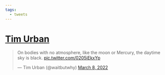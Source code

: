 ```yaml
---
tags:
  - tweets
---
```


# [Tim Urban](https://twitter.com/waitbutwhy/status/1501063342378659842)

> On bodies with no atmosphere, like the moon or Mercury, the daytime sky is black. [pic.twitter.com/0205iEkxYp](https://t.co/0205iEkxYp)
> 
> — Tim Urban (@waitbutwhy) [March 8, 2022](https://twitter.com/waitbutwhy/status/1501063342378659842?ref_src=twsrc%5Etfw)